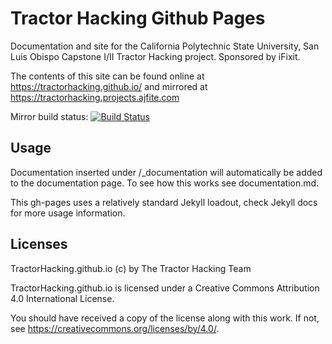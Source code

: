 # Tractor Hacking Github Pages

Documentation and site for the California Polytechnic State University, San Luis Obispo Capstone I/II Tractor Hacking project.  Sponsored by iFixit.

The contents of this site can be found online at  https://tractorhacking.github.io/ and mirrored at https://tractorhacking.projects.ajfite.com

Mirror build status: [![Build Status](https://build.nclf.net/buildStatus/icon?job=TractorHacking.github.io/master)](https://build.nclf.net/job/TractorHacking.github.io/master)


## Usage

Documentation inserted under \/\_documentation will automatically be added to the documentation page.  To see how this works see documentation.md.

This gh-pages uses a relatively standard Jekyll loadout, check Jekyll docs for more usage information.

## Licenses

TractorHacking.github.io (c) by The Tractor Hacking Team

TractorHacking.github.io is licensed under a
Creative Commons Attribution 4.0 International License.

You should have received a copy of the license along with this
work. If not, see <https://creativecommons.org/licenses/by/4.0/>.
